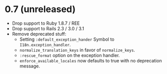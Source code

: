 # 0.7 (unreleased)

* Drop support to Ruby 1.8.7 / REE
* Drop support to Rails 2.3 / 3.0 / 3.1
* Remove deprecated stuff:
  - Setting `:default_exception_hander` Symbol to `I18n.exception_handler`.
  - `normalize_translation_keys` in favor of `normalize_keys`.
  - `:rescue_format` option on the exception handler.
  - `enforce_available_locales` now defaults to true with no deprecation message.
